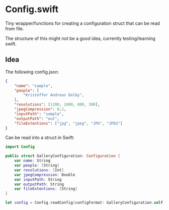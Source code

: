 # Config.swift

Tiny wrapper/functions for creating a configuration struct that can be read from file.

The structure of this might not be a good idea, currently testing/learning swift.


## Idea

The following config.json:

```json
{
    "name": "sample",
    "people": [
        "Kristoffer Andreas Dalby",
    ],
    "resolutions": [1200, 1000, 800, 300],
    "jpegCompression": 0.2,
    "inputPath": "sample",
    "outputPath": "out",
    "fileExtentions": ["jpg", "jpeg", "JPG", "JPEG"]
}
```


Can be read into a struct in Swift:

```swift
import Config

public struct GalleryConfiguration: Configuration {
    var name: String
    var people: [String]
    var resolutions: [Int]
    var jpegCompression: Double
    var inputPath: String
    var outputPath: String
    var fileExtentions: [String]
}

let config = Config.readConfig(configFormat: GalleryConfiguration.self, atPath: "config.json")
```

